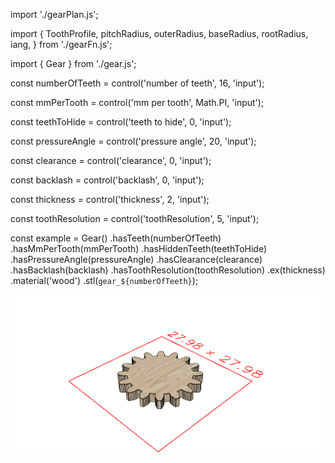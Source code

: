 import './gearPlan.js';

import {
  ToothProfile,
  pitchRadius,
  outerRadius,
  baseRadius,
  rootRadius,
  iang,
} from './gearFn.js';

import { Gear } from './gear.js';

const numberOfTeeth = control('number of teeth', 16, 'input');

const mmPerTooth = control('mm per tooth', Math.PI, 'input');

const teethToHide = control('teeth to hide', 0, 'input');

const pressureAngle = control('pressure angle', 20, 'input');

const clearance = control('clearance', 0, 'input');

const backlash = control('backlash', 0, 'input');

const thickness = control('thickness', 2, 'input');

const toothResolution = control('toothResolution', 5, 'input');

const example = Gear()
  .hasTeeth(numberOfTeeth)
  .hasMmPerTooth(mmPerTooth)
  .hasHiddenTeeth(teethToHide)
  .hasPressureAngle(pressureAngle)
  .hasClearance(clearance)
  .hasBacklash(backlash)
  .hasToothResolution(toothResolution)
  .ex(thickness)
  .material('wood')
  .stl(`gear_${numberOfTeeth}`);

![Image](gear.md.0.png)
